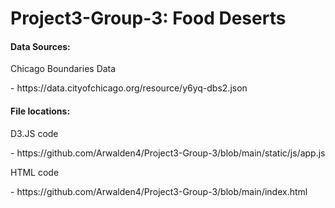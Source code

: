 # Project3-Group-3: Food Deserts





#### Data Sources:
<p>Chicago Boundaries Data</p>
- https://data.cityofchicago.org/resource/y6yq-dbs2.json

#### File locations:
<p>D3.JS code</p>
- https://github.com/Arwalden4/Project3-Group-3/blob/main/static/js/app.js

<p>HTML code</p>
- https://github.com/Arwalden4/Project3-Group-3/blob/main/index.html

